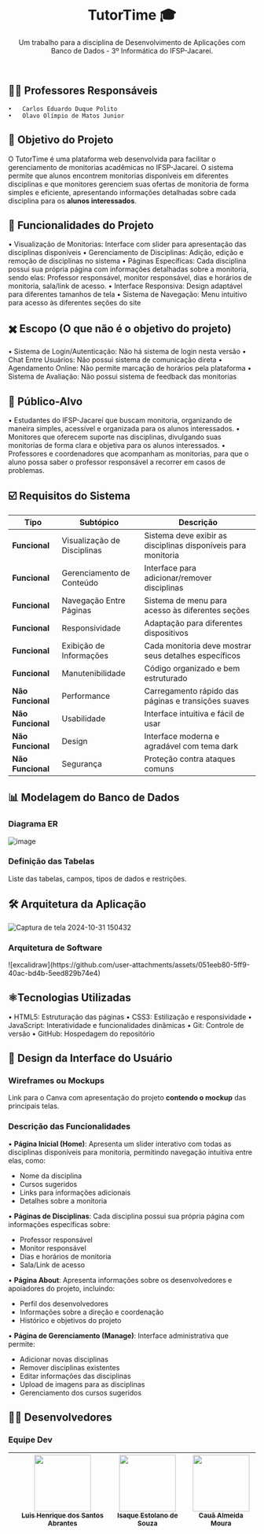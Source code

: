 <h1 align="center">TutorTime 🎓</h1>

<p align="center">Um trabalho para a disciplina de Desenvolvimento de Aplicações com Banco de Dados - 3º Informática do IFSP-Jacareí.</p>

<br>
<p align="center">

<h2>👨‍🏫 Professores Responsáveis</h2>

	•	Carlos Eduardo Duque Polito
	•	Olavo Olímpio de Matos Junior

<h2>🎯 Objetivo do Projeto</h2>

O TutorTime é uma plataforma web desenvolvida para facilitar o gerenciamento de monitorias acadêmicas no IFSP-Jacareí. O sistema permite que alunos encontrem monitorias disponíveis em diferentes disciplinas e que monitores gerenciem suas ofertas de monitoria de forma simples e eficiente, apresentando informações detalhadas sobre cada disciplina para os **alunos interessados**.

<h2>🔨 Funcionalidades do Projeto</h2>

• Visualização de Monitorias: Interface com slider para apresentação das disciplinas disponíveis
• Gerenciamento de Disciplinas: Adição, edição e remoção de disciplinas no sistema
• Páginas Específicas: Cada disciplina possui sua própria página com informações detalhadas sobre a monitoria, sendo elas: Professor responsável, monitor responsável, dias e horários de monitoria, sala/link de acesso.
• Interface Responsiva: Design adaptável para diferentes tamanhos de tela
• Sistema de Navegação: Menu intuitivo para acesso às diferentes seções do site

<h2>✖️ Escopo (O que não é o objetivo do projeto)</h2>

• Sistema de Login/Autenticação: Não há sistema de login nesta versão
• Chat Entre Usuários: Não possui sistema de comunicação direta
• Agendamento Online: Não permite marcação de horários pela plataforma
• Sistema de Avaliação: Não possui sistema de feedback das monitorias

<h2>👥 Público-Alvo</h2>

• Estudantes do IFSP-Jacareí que buscam monitoria, organizando de maneira simples, acessível e organizada para os alunos interessados.
• Monitores que oferecem suporte nas disciplinas, divulgando suas monitorias de forma clara e objetiva para os alunos interessados.
• Professores e coordenadores que acompanham as monitorias, para que o aluno possa saber o professor responsável a recorrer em casos de problemas.

<h2>☑️ Requisitos do Sistema </h2>

| Tipo                | Subtópico                         | Descrição                                                                                   |
|---------------------|-----------------------------------|---------------------------------------------------------------------------------------------|
| **Funcional**       | Visualização de Disciplinas       | Sistema deve exibir as disciplinas disponíveis para monitoria                               |
| **Funcional**       | Gerenciamento de Conteúdo         | Interface para adicionar/remover disciplinas                                                |
| **Funcional**       | Navegação Entre Páginas           | Sistema de menu para acesso às diferentes seções                                            |
| **Funcional**       | Responsividade                    | Adaptação para diferentes dispositivos                                                      |
| **Funcional**       | Exibição de Informações           | Cada monitoria deve mostrar seus detalhes específicos                                       |
| **Funcional**       | Manutenibilidade                  | Código organizado e bem estruturado                                                         |
| **Não Funcional**   | Performance                       | Carregamento rápido das páginas e transições suaves                                         |
| **Não Funcional**   | Usabilidade                       | Interface intuitiva e fácil de usar                                                         |
| **Não Funcional**   | Design                            | Interface moderna e agradável com tema dark                                                 |
| **Não Funcional**   | Segurança                         | Proteção contra ataques comuns                                                              |


<h2>📊 Modelagem do Banco de Dados</h2>

<h3>Diagrama ER</h3>

![image](https://github.com/user-attachments/assets/6cf9aef8-b360-49a4-b7d4-a1171c35e8fd)


<h3>Definição das Tabelas</h3>

Liste das tabelas, campos, tipos de dados e restrições.

<h2>🛠️ Arquitetura da Aplicação</h2>

![Captura de tela 2024-10-31 150432](https://github.com/user-attachments/assets/5f1e6161-e98d-449a-9bd5-f99f8e264ca1)
<h3>Arquitetura de Software</h3>
![excalidraw](https://github.com/user-attachments/assets/051eeb80-5ff9-40ac-bd4b-5eed829b74e4)



<h2>⚛Tecnologias Utilizadas</h2>

• HTML5: Estruturação das páginas
• CSS3: Estilização e responsividade
• JavaScript: Interatividade e funcionalidades dinâmicas
• Git: Controle de versão
• GitHub: Hospedagem do repositório


<h2>🎨 Design da Interface do Usuário</h2>

<h3>Wireframes ou Mockups</h3>

Link para o Canva com apresentação do projeto **contendo o mockup** das principais telas.

<h3>Descrição das Funcionalidades</h3>

• **Página Inicial (Home)**: Apresenta um slider interativo com todas as disciplinas disponíveis para monitoria, permitindo navegação intuitiva entre elas, como:
  - Nome da disciplina
  - Cursos sugeridos
  - Links para informações adicionais
  - Detalhes sobre a monitoria

• **Páginas de Disciplinas**: Cada disciplina possui sua própria página com informações específicas sobre:
  - Professor responsável
  - Monitor responsável
  - Dias e horários de monitoria
  - Sala/Link de acesso

• **Página About**: Apresenta informações sobre os desenvolvedores e apoiadores do projeto, incluindo:
  - Perfil dos desenvolvedores
  - Informações sobre a direção e coordenação
  - Histórico e objetivos do projeto

• **Página de Gerenciamento (Manage)**: Interface administrativa que permite:
  - Adicionar novas disciplinas
  - Remover disciplinas existentes
  - Editar informações das disciplinas
  - Upload de imagens para as disciplinas
  - Gerenciamento dos cursos sugeridos

<h2>👨‍💻 Desenvolvedores</h2>

<h3>Equipe Dev</h3>

| | [<img loading="lazy" src="css/IMG_5405.jpeg" width=115><br><sub>Luis Henrique dos Santos Abrantes</sub>](https://github.com/LuisAbrantes) |  [<img loading="lazy" src="https://avatars.githubusercontent.com/u/149614643?v=4" width=115><br><sub>Isaque Estolano de Souza</sub>](https://github.com/IsaquePy) |  [<img loading="lazy" src="https://avatars.githubusercontent.com/u/102776070?v=4" width=115><br><sub>Cauã Almeida Moura</sub>](https://github.com/cauaalmeida14052007) |
| :---: | :---: | :---: | :---: |
